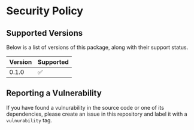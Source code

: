 # Security Policy

## Supported Versions

Below is a list of versions of this package, along with their support status.

| Version | Supported          |
| ------- | ------------------ |
| 0.1.0   | :white_check_mark: |


## Reporting a Vulnerability

If you have found a vulnurability in the source code or one of its dependencies, please create an issue in this repository and label it with a `vulnurability` tag.
